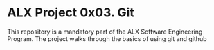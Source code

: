 <h1>ALX Project 0x03. Git</h1>
<p>This repository is a mandatory part of the ALX Software Engineering Program. 
The project walks through the basics of using git and github</p>
